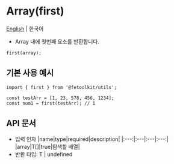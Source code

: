 # Array(first)

[English](./first.md) | 한국어

- Array 내에 첫번째 요소를 반환합니다.

```tsx
first(array);
```

## 기본 사용 예시

```tsx
import { first } from '@fetoolkit/utils';

const testArr = [1, 23, 578, 456, 1234];
const num1 = first(testArr); // 1
```

## API 문서

- 입력 인자
  |name|type|required|description|
  |:---:|:---|:---|:---:|
  |array|T[]|true|탐색할 배열|
- 반환 타입: T | undefined
